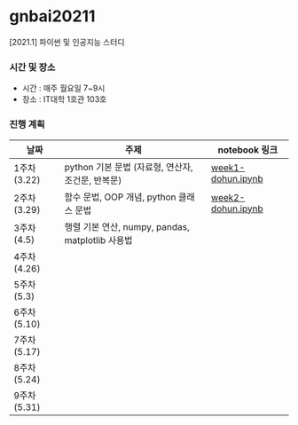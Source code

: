 # gnbai20211
[2021.1] 파이썬 및 인공지능 스터디

### 시간 및 장소
- 시간 : 매주 월요일 7~9시
- 장소 : IT대학 1호관 103호

### 진행 계획
| 날짜 | 주제 | notebook 링크 |
|------|------|--------------|
| 1주차 (3.22) | python 기본 문법 (자료형, 연산자, 조건문, 반복문) | [week1-dohun.ipynb](https://github.com/gnbhub/gnbai20211/blob/master/lecturenote/week1-dohun.ipynb) |
| 2주차 (3.29) | 함수 문법, OOP 개념, python 클래스 문법 | [week2-dohun.ipynb](https://github.com/gnbhub/gnbai20211/blob/master/lecturenote/week2-dohun.ipynb) |
| 3주차 (4.5) | 행렬 기본 연산, numpy, pandas, matplotlib 사용법 |
| 4주차 (4.26) |  |
| 5주차 (5.3) |  |
| 6주차 (5.10) |  |
| 7주차 (5.17) |  |
| 8주차 (5.24) |  |
| 9주차 (5.31) |  |
